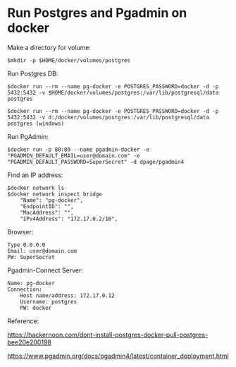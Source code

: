 # Run Postgres and Pgadmin on docker


Make a directory for volume: 

	$mkdir -p $HOME/docker/volumes/postgres

Run Postgres DB:

	$docker run --rm --name pg-docker -e POSTGRES_PASSWORD=docker -d -p 5432:5432 -v $HOME/docker/volumes/postgres:/var/lib/postgresql/data postgres
	
	$docker run --rm --name pg-docker -e POSTGRES_PASSWORD=docker -d -p 5432:5432 -v d:/docker/volumes/postgres:/var/lib/postgresql/data postgres (windows)

Run PgAdmin:

	$docker run -p 80:80 --name pgadmin-docker -e "PGADMIN_DEFAULT_EMAIL=user@domain.com" -e "PGADMIN_DEFAULT_PASSWORD=SuperSecret" -d dpage/pgadmin4
 
Find an IP address:

	$docker network ls
	$docker network inspect bridge
	    "Name": "pg-docker",
	    "EndpointID": "",
	    "MacAddress": "",
	    "IPv4Address": "172.17.0.2/16",

Browser:
	
	Type 0.0.0.0
	Email: user@domain.com
	PW: SuperSecret
  
Pgadmin-Connect Server:
	
	Name: pg-docker
	Connection:
	    Host name/address: 172.17.0.12
	    Username: postgres
	    PW: docker
  
  
Reference:

https://hackernoon.com/dont-install-postgres-docker-pull-postgres-bee20e200198

https://www.pgadmin.org/docs/pgadmin4/latest/container_deployment.html
